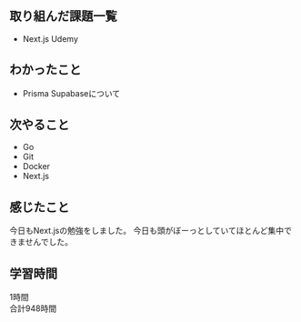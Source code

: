 ## 取り組んだ課題一覧
- Next.js Udemy

## わかったこと
- Prisma Supabaseについて

## 次やること
- Go
- Git
- Docker
- Next.js

## 感じたこと
今日もNext.jsの勉強をしました。
今日も頭がぼーっとしていてほとんど集中できませんでした。

## 学習時間
1時間<br />
合計948時間
